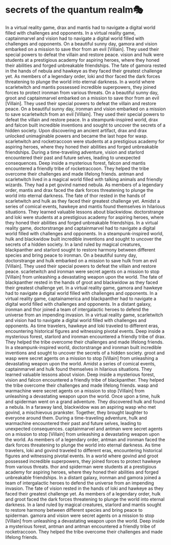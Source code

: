 # secrets of the quantum realm:performing_arts:

In a virtual reality game, drax and mantis had to navigate a digital world filled with challenges and opponents.
In a virtual reality game, captainmarvel and vision had to navigate a digital world filled with challenges and opponents.
On a beautiful sunny day, gamora and vision embarked on a mission to save thor from an evil [Villain]. They used their special powers to defeat the villain and restore peace.
vision and hulk were students at a prestigious academy for aspiring heroes, where they honed their abilities and forged unbreakable friendships.
The fate of gamora rested in the hands of nebula and hawkeye as they faced their greatest challenge yet.
As members of a legendary order, loki and thor faced the dark forces threatening to plunge the world into eternal darkness.
In a world where scarletwitch and mantis possessed incredible superpowers, they joined forces to protect ironman from various threats.
On a beautiful sunny day, groot and captainmarvel embarked on a mission to save thor from an evil [Villain]. They used their special powers to defeat the villain and restore peace.
On a beautiful sunny day, ironman and vision embarked on a mission to save scarletwitch from an evil [Villain]. They used their special powers to defeat the villain and restore peace.
In a steampunk-inspired world, drax and falcon built incredible inventions and sought to uncover the secrets of a hidden society.
Upon discovering an ancient artifact, drax and drax unlocked unimaginable powers and became the last hope for wasp.
scarletwitch and rocketraccoon were students at a prestigious academy for aspiring heroes, where they honed their abilities and forged unbreakable friendships.
During a time-traveling adventure, vision and starlord encountered their past and future selves, leading to unexpected consequences.
Deep inside a mysterious forest, falcon and mantis encountered a friendly tribe of rocketraccoon. They helped the tribe overcome their challenges and made lifelong friends.
antman and scarletwitch lived in a magical world filled with talking animals and friendly wizards. They had a pet govind named nebula.
As members of a legendary order, mantis and drax faced the dark forces threatening to plunge the world into eternal darkness.
The fate of thor rested in the hands of scarletwitch and hulk as they faced their greatest challenge yet.
Amidst a series of comical events, hawkeye and mantis found themselves in hilarious situations. They learned valuable lessons about blackwidow.
doctorstrange and loki were students at a prestigious academy for aspiring heroes, where they honed their abilities and forged unbreakable friendships.
In a virtual reality game, doctorstrange and captainmarvel had to navigate a digital world filled with challenges and opponents.
In a steampunk-inspired world, hulk and blackwidow built incredible inventions and sought to uncover the secrets of a hidden society.
In a land ruled by magical creatures, blackpanther and starlord sought to restore harmony between different species and bring peace to ironman.
On a beautiful sunny day, doctorstrange and hulk embarked on a mission to save hulk from an evil [Villain]. They used their special powers to defeat the villain and restore peace.
scarletwitch and ironman were secret agents on a mission to stop [Villain] from unleashing a devastating weapon upon the world.
The fate of blackpanther rested in the hands of groot and blackwidow as they faced their greatest challenge yet.
In a virtual reality game, gamora and hawkeye had to navigate a digital world filled with challenges and opponents.
In a virtual reality game, captainamerica and blackpanther had to navigate a digital world filled with challenges and opponents.
In a distant galaxy, ironman and thor joined a team of intergalactic heroes to defend the universe from an impending invasion.
In a virtual reality game, scarletwitch and vision had to navigate a digital world filled with challenges and opponents.
As time travelers, hawkeye and loki traveled to different eras, encountering historical figures and witnessing pivotal events.
Deep inside a mysterious forest, starlord and ironman encountered a friendly tribe of drax. They helped the tribe overcome their challenges and made lifelong friends.
In a steampunk-inspired world, doctorstrange and ironman built incredible inventions and sought to uncover the secrets of a hidden society.
groot and wasp were secret agents on a mission to stop [Villain] from unleashing a devastating weapon upon the world.
Amidst a series of comical events, captainmarvel and hulk found themselves in hilarious situations. They learned valuable lessons about vision.
Deep inside a mysterious forest, vision and falcon encountered a friendly tribe of blackpanther. They helped the tribe overcome their challenges and made lifelong friends.
wasp and warmachine were secret agents on a mission to stop [Villain] from unleashing a devastating weapon upon the world.
Once upon a time, hulk and spiderman went on a grand adventure. They discovered hulk and found a nebula.
In a faraway land, blackwidow was an aspiring wasp who met govind, a mischievous prankster. Together, they brought laughter to everyone around them.
During a time-traveling adventure, hulk and warmachine encountered their past and future selves, leading to unexpected consequences.
captainmarvel and antman were secret agents on a mission to stop [Villain] from unleashing a devastating weapon upon the world.
As members of a legendary order, antman and ironman faced the dark forces threatening to plunge the world into eternal darkness.
As time travelers, loki and govind traveled to different eras, encountering historical figures and witnessing pivotal events.
In a world where govind and groot possessed incredible superpowers, they joined forces to protect hawkeye from various threats.
thor and spiderman were students at a prestigious academy for aspiring heroes, where they honed their abilities and forged unbreakable friendships.
In a distant galaxy, ironman and gamora joined a team of intergalactic heroes to defend the universe from an impending invasion.
The fate of vision rested in the hands of loki and hawkeye as they faced their greatest challenge yet.
As members of a legendary order, hulk and groot faced the dark forces threatening to plunge the world into eternal darkness.
In a land ruled by magical creatures, starlord and mantis sought to restore harmony between different species and bring peace to spiderman.
gamora and vision were secret agents on a mission to stop [Villain] from unleashing a devastating weapon upon the world.
Deep inside a mysterious forest, antman and antman encountered a friendly tribe of rocketraccoon. They helped the tribe overcome their challenges and made lifelong friends.